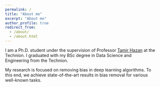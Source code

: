 ```yaml
---
permalink: /
title: "About me"
excerpt: "About me"
author_profile: true
redirect_from:
  - /about/
  - /about.html
---
```



I am a Ph.D. student under the supervision of Professor [Tamir Hazan](https://ie.technion.ac.il/~tamir.hazan/tamir.html) at the Technion. I graduated with my BSc degree in Data Science and Engineering from the Technion.

My research is focused on removing bias in deep learning algorithms. To this end, we achieve state-of-the-art results in bias removal for various well-known tasks.
